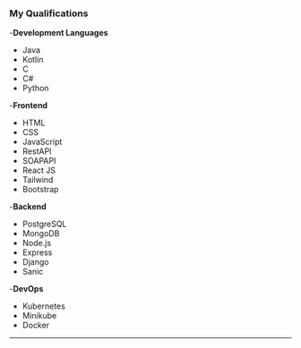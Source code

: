 ### **My Qualifications**

-**Development Languages**
  - Java 
  - Kotlin
  - C
  - C#
  - Python
  
-**Frontend**
  - HTML
  - CSS
  - JavaScript
  - RestAPI
  - SOAPAPI 
  - React JS
  - Tailwind
  - Bootstrap
  
  -**Backend**
  - PostgreSQL
  - MongoDB
  - Node.js
  - Express
  - Django
  - Sanic

-**DevOps**
- Kubernetes
- Minikube
- Docker
***
